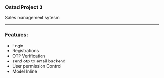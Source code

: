 <h3>Ostad Project 3</h3>
<p>Sales management sytesm </p>
<hr>

<h3>Features: </h3>
<ul>
 <li>Login </li>
 <li>Registrations</li>
 <li>OTP Verification </li>
 <li>send otp to email backend </li>
 <li>User permission Control</li>
 <li>Model Inline </li>

</ul>